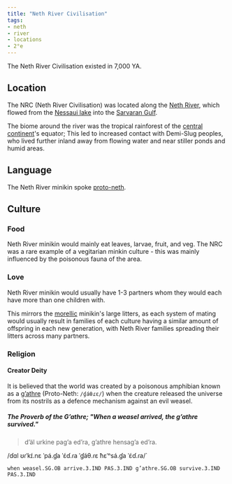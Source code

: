 ```yaml
---
title: "Neth River Civilisation"
tags:
- neth
- river
- locations
- 2°e
---
```

The Neth River Civilisation existed in 7,000 YA.

## Location
The NRC (Neth River Civilisation) was located along the [Neth River](locations/2nd-realm/central-continent/neth/neth-river.md), which flowed from the [Nessaui lake](locations/2nd-realm/central-continent/neth/nessaui-lake.md) into the [Sarvaran Gulf](locations/2nd-realm/central-continent/sarvara/sarvaran-gulf).

The biome around the river was the tropical rainforest of the [central continent](locations/2nd-realm/central-continent/central-continent.md)'s equator; This led to increased contact with Demi-Slug peoples, who lived further inland away from flowing water and near stiller ponds and humid areas.

## Language
The Neth River minikin spoke [proto-neth](languages/neth/proto-neth.md).

## Culture
### Food
Neth River minikin would mainly eat leaves, larvae, fruit, and veg. The NRC was a rare example of a vegitarian minkin culture - this was mainly influenced by the poisonous fauna of the area.

### Love
Neth River minikin would usually have 1-3 partners whom they would each have more than one children with.

This mirrors the [morellic](cultures/morellic/proto-morellic-culture.md) minikin's large litters, as each system of mating would usually result in families of each culture having a similar amount of offspring in each new generation, with Neth River families spreading their litters across many partners.

### Religion
#### Creator Deity
It is believed that the world was created by a poisonous amphibian known as a [g’athre](fauna/2nd%20realm/amphibia/g’athre.md) (Proto-Neth: `/ɠáθɾɛ/`) when the creature released the universe from its nostrils as a defence mechanism against an evil weasel.

##### The Proverb of the G’athre; "When a weasel arrived, the g’athre survived."
> d’äl urkine pag’a ed’ra, g’athre hensag’a ed’ra.

/ɗɑl ʊɾˈkɪ́.nɛ ˈpá.ɠa ˈɛ́ɗ.ɾa ˈɠáθ.ɾɛ ħɛˈⁿsá.ɠa ˈɛ́ɗ.ɾa/`

`when weasel.SG.OB arrive.3.IND PAS.3.IND g’athre.SG.OB survive.3.IND PAS.3.IND`